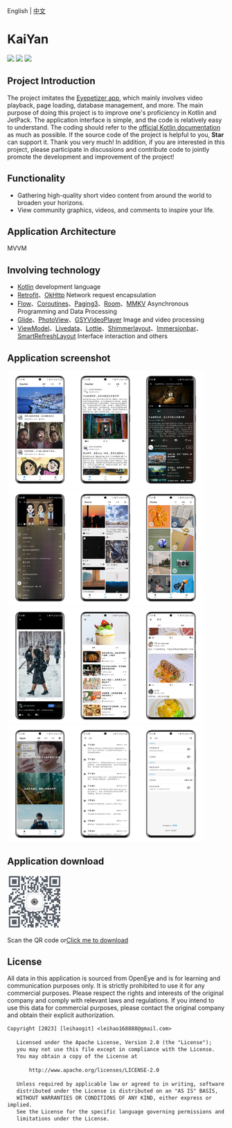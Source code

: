 English | [中文](README.md)

# KaiYan
[![](https://img.shields.io/badge/License-Apache%202.0-1d7fbf.svg?style=flat)][20]
[![](https://img.shields.io/badge/API-26%2B-52c82d.svg?style=flat)][21]
[![](https://img.shields.io/badge/GitHub-leihaogit-5674dd.svg?style=flat?style=flat-square&logo=GitHub)][22]

## Project Introduction
The project imitates the [Eyepetizer app][18], which mainly involves video playback, page loading, database management, and more. The main purpose of doing this project is to improve one's proficiency in Kotlin and JetPack. The application interface is simple, and the code is relatively easy to understand. The coding should refer to the [official Kotlin documentation][1] as much as possible. If the source code of the project is helpful to you, **Star** can support it. Thank you very much! In addition, if you are interested in this project, please participate in discussions and contribute code to jointly promote the development and improvement of the project!

## Functionality
- Gathering high-quality short video content from around the world to broaden your horizons.
- View community graphics, videos, and comments to inspire your life.

## Application Architecture
MVVM

## Involving technology
- [Kotlin][1] development language
- [Retrofit][2]、[OkHttp][3] Network request encapsulation
- [Flow][4]、[Coroutines][5]、[Paging3][6]、[Room][7]、[MMKV][8] Asynchronous Programming and Data Processing
- [Glide][9]、[PhotoView][10]、[GSYVideoPlayer][11] Image and video processing
- [ViewModel][12]、[Livedata][13]、[Lottie][14]、[Shimmerlayout][15]、[Immersionbar][16]、[SmartRefreshLayout][17] Interface interaction and others

## Application screenshot
<img src="assets/1.png" width="30%"/><img src="assets/2.png" width="30%"/><img src="assets/3.png" width="30%"/>
<img src="assets/4.png" width="30%"/><img src="assets/5.png" width="30%"/><img src="assets/6.png" width="30%"/>
<img src="assets/7.png" width="30%"/><img src="assets/8.png" width="30%"/><img src="assets/9.png" width="30%"/>
<img src="assets/10.png" width="30%"/><img src="assets/11.png" width="30%"/><img src="assets/12.png" width="30%"/>

## Application download
<img src="assets/halkaiyan.png" width="25%"/>

Scan the QR code or[Click me to download][19]

## License
All data in this application is sourced from OpenEye and is for learning and communication purposes only. It is strictly prohibited to use it for any commercial purposes. Please respect the rights and interests of the original company and comply with relevant laws and regulations. If you intend to use this data for commercial purposes, please contact the original company and obtain their explicit authorization.
```
Copyright [2023] [leihaogit] <leihao168888@gmail.com>

   Licensed under the Apache License, Version 2.0 (the "License");
   you may not use this file except in compliance with the License.
   You may obtain a copy of the License at

       http://www.apache.org/licenses/LICENSE-2.0

   Unless required by applicable law or agreed to in writing, software
   distributed under the License is distributed on an "AS IS" BASIS,
   WITHOUT WARRANTIES OR CONDITIONS OF ANY KIND, either express or implied.
   See the License for the specific language governing permissions and
   limitations under the License.
```

[1]:https://www.kotlincn.net
[2]:https://github.com/square/retrofit
[3]:https://github.com/square/okhttp
[4]:https://developer.android.google.cn/reference/androidx/constraintlayout/core/widgets/Flow?hl=en
[5]:https://github.com/Kotlin/kotlinx.coroutines
[6]:https://developer.android.google.cn/topic/libraries/architecture/paging/v3-overview
[7]:https://developer.android.google.cn/jetpack/androidx/releases/room?hl=en
[8]:https://github.com/Tencent/MMKV
[9]:https://github.com/bumptech/glide
[10]:https://github.com/Baseflow/PhotoView
[11]:https://github.com/CarGuo/GSYVideoPlayer
[12]:https://developer.android.google.cn/topic/libraries/architecture/viewmodel?hl=en
[13]:https://developer.android.google.cn/topic/libraries/architecture/livedata?hl=en
[14]:https://github.com/airbnb/lottie-android
[15]:https://github.com/team-supercharge/ShimmerLayout
[16]:https://github.com/gyf-dev/ImmersionBar
[17]:https://github.com/scwang90/SmartRefreshLayout
[18]:https://home.eyepetizer.net/
[19]:https://www.pgyer.com/halkaiyan
[20]:https://opensource.org/licenses/Apache-2.0
[21]:https://android-arsenal.com/api?level=26
[22]:https://github.com/leihaogit